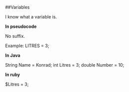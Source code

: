 ##Variables

I know what a variable is.

**In pseudocode**

No suffix.

Example: LITRES = 3;

**In Java**

String Name = Konrad;
int Litres = 3;
double Number = 10;

**In ruby**

$Litres = 3;


